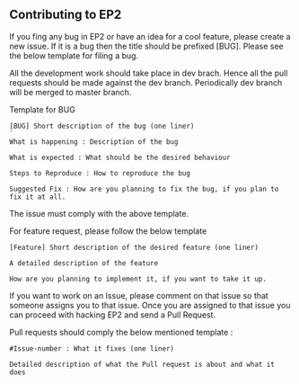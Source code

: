## Contributing to EP2

If you fing any bug in EP2 or have an idea for a cool feature, please create a new issue.
If it is a bug then the title should be prefixed [BUG]. Please see the below template for filing a bug.

All the development work should take place in dev brach. Hence all the pull requests should be made against
the dev branch. Periodically dev branch will be merged to master branch.

Template for BUG

```
[BUG] Short description of the bug (one liner)
`
What is happening : Description of the bug

What is expected : What should be the desired behaviour

Steps to Reproduce : How to reproduce the bug

Suggested Fix : How are you planning to fix the bug, if you plan to fix it at all.

```

The issue must comply with the above template.

For feature request, please follow the below template

```
[Feature] Short description of the desired feature (one liner)

A detailed description of the feature

How are you planning to implement it, if you want to take it up.

```
If you want to work on an Issue, please comment on that issue so that someone assigns you to that issue.
Once you are assigned to that issue you can proceed with hacking EP2 and send a Pull Request.

Pull requests should comply the below mentioned template :

```
#Issue-number : What it fixes (one liner)

Detailed description of what the Pull request is about and what it does

```
